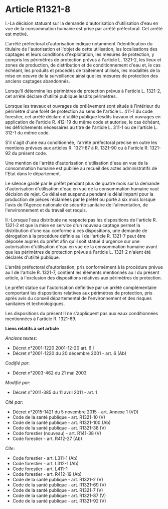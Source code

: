 # Article R1321-8

I.-La décision statuant sur la demande d'autorisation d'utilisation d'eau en vue de la consommation humaine est prise par
arrêté préfectoral. Cet arrêté est motivé. 

L'arrêté préfectoral d'autorisation indique notamment l'identification du titulaire de l'autorisation et l'objet de cette
utilisation, les localisations des captages et leurs conditions d'exploitation, les mesures de protection, y compris les
périmètres de protection prévus à l'article L. 1321-2, les lieux et zones de production, de distribution et de
conditionnement d'eau et, le cas échéant, les produits et procédés de traitement utilisés, les modalités de la mise en oeuvre
de la surveillance ainsi que les mesures de protection des anciens captages abandonnés. 

Lorsqu'il détermine les périmètres de protection prévus à l'article L. 1321-2, cet arrêté déclare d'utilité publique lesdits
périmètres. 

Lorsque les travaux et ouvrages de prélèvement sont situés à l'intérieur du périmètre d'une forêt de protection au sens de
l'article L. 411-1 du code forestier, cet arrêté déclare d'utilité publique lesdits travaux et ouvrages en application de
l'article R. 412-19 du même code et autorise, le cas échéant, les défrichements nécessaires au titre de l'article L. 311-1 ou
de l'article L. 312-1 du même code. 

S'il s'agit d'une eau conditionnée, l'arrêté préfectoral précise en outre les mentions prévues aux articles R. 1321-87 à R.
1321-90 ou à l'article R. 1321-92 du présent code. 

Une mention de l'arrêté d'autorisation d'utilisation d'eau en vue de la consommation humaine est publiée au recueil des actes
administratifs de l'Etat dans le département. 

Le silence gardé par le préfet pendant plus de quatre mois sur la demande d'autorisation d'utilisation d'eau en vue de la
consommation humaine vaut décision de rejet. Ce délai est suspendu pendant le délai imparti pour la production de pièces
réclamées par le préfet ou porté à six mois lorsque l'avis de l'Agence nationale de sécurité sanitaire de l'alimentation, de
l'environnement et du travail est requis. 

II.-Lorsque l'eau distribuée ne respecte pas les dispositions de l'article R. 1321-2 et que la mise en service d'un nouveau
captage permet la distribution d'une eau conforme à ces dispositions, une demande de dérogation à la procédure définie au I
de l'article R. 1321-7 peut être déposée auprès du préfet afin qu'il soit statué d'urgence sur une autorisation d'utilisation
d'eau en vue de la consommation humaine avant que les périmètres de protection prévus à l'article L. 1321-2 n'aient été
déclarés d'utilité publique. 

L'arrêté préfectoral d'autorisation, pris conformément à la procédure prévue au I de l'article R. 1321-7, contient les
éléments mentionnés au I du présent article, à l'exclusion des dispositions relatives aux périmètres de protection. 

Le préfet statue sur l'autorisation définitive par un arrêté complémentaire comportant les dispositions relatives aux
périmètres de protection, pris après avis du conseil départemental de l'environnement et des risques sanitaires et
technologiques. 

Les dispositions du présent II ne s'appliquent pas aux eaux conditionnées mentionnées à l'article R. 1321-69.

**Liens relatifs à cet article**

_Anciens textes_:

  - Décret n°2001-1220 2001-12-20 art. 6 I
  - Décret n°2001-1220 du 20 décembre 2001 - art. 6 (Ab)

_Codifié par_:

  - Décret n°2003-462 du 21 mai 2003

_Modifié par_:

  - Décret n°2011-385 du 11 avril 2011 - art. 1

_Cité par_:

  - Décret n°2015-1421 du 5 novembre 2015 - art. Annexe 1 (VD)
  - Code de la santé publique - art. R1321-10 (V)
  - Code de la santé publique - art. R1321-100 (Ab)
  - Code de la santé publique - art. R1321-38 (V)
  - Code forestier (nouveau) - art. R141-38 (V)
  - Code forestier - art. R412-27 (Ab)

_Cite_:

  - Code forestier - art. L311-1 (Ab)
  - Code forestier - art. L312-1 (Ab)
  - Code forestier - art. L411-1
  - Code forestier - art. R412-19 (Ab)
  - Code de la santé publique - art. R1321-2 (V)
  - Code de la santé publique - art. R1321-69 (V)
  - Code de la santé publique - art. R1321-7 (V)
  - Code de la santé publique - art. R1321-87 (V)
  - Code de la santé publique - art. R1321-92 (V)
